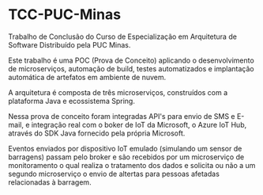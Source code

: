 # TCC-PUC-Minas
Trabalho de Conclusão do Curso de Especialização em Arquitetura de Software Distribuído pela PUC Minas.

Este trabalho é uma POC (Prova de Conceito) aplicando o desenvolvimento de microserviços, automação de build,
testes automatizados e implantação automática de artefatos em ambiente de nuvem.

A arquitetura é composta de três microserviços, construídos com a plataforma Java e ecossistema Spring.

Nessa prova de conceito foram integradas API's para envio de SMS e E-mail, e integração real com o boker de IoT da Microsoft, o Azure IoT Hub, através do SDK Java fornecido pela própria Microsoft.

Eventos enviados por dispositivo IoT emulado (simulando um sensor de barragens) passam pelo broker e são recebidos por um microserviço de monitoramento o qual realiza o tratamento dos dados
e solicita ou não a um segundo microserviço o envio de altertas para pessoas afetadas relacionadas à barragem.
